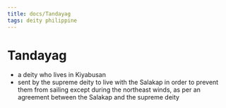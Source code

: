 ```yaml
---
title: docs/Tandayag
tags: deity philippine
---
```


# Tandayag
- a deity who lives in Kiyabusan
- sent by the supreme deity to live with the Salakap in order to prevent them from sailing except during the northeast winds, as per an agreement between the Salakap and the supreme deity